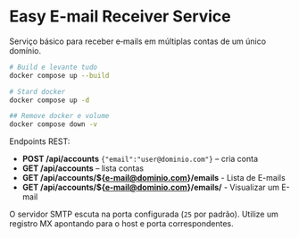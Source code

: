 # Easy E-mail Receiver Service

Serviço básico para receber e‑mails em múltiplas contas de um único domínio.

```bash
# Build e levante tudo
docker compose up --build

# Stard docker
docker compose up -d

## Remove docker e volume
docker compose down -v

```

Endpoints REST:
- **POST /api/accounts** `{"email":"user@dominio.com"}` – cria conta
- **GET  /api/accounts** – lista contas
- **GET /api/accounts/${e-mail@dominio.com}/emails** - Lista de E-mails
- **GET /api/accounts/${e-mail@dominio.com}/emails/<id>** - Visualizar um E-mail

O servidor SMTP escuta na porta configurada (`25` por padrão). Utilize um registro MX apontando para o host e porta correspondentes.